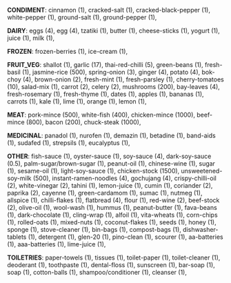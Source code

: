 
**CONDIMENT**:
cinnamon (1), 
cracked-salt (1), 
cracked-black-pepper (1), 
white-pepper (1), 
ground-salt (1), 
ground-pepper (1), 

**DAIRY**:
eggs (4), 
egg (4), 
tzatiki (1), 
butter (1), 
cheese-sticks (1), 
yogurt (1), 
juice (1), 
milk (1), 

**FROZEN**:
frozen-berries (1), 
ice-cream (1), 

**FRUIT_VEG**:
shallot (1), 
garlic (17), 
thai-red-chilli (5), 
green-beans (1), 
fresh-basil (1), 
jasmine-rice (500), 
spring-onion (3), 
ginger (4), 
potato (4), 
bok-choy (4), 
brown-onion (2), 
fresh-mint (1), 
fresh-parsley (1), 
cherry-tomatoes (10), 
salad-mix (1), 
carrot (2), 
celery (2), 
mushrooms (200), 
bay-leaves (4), 
fresh-rosemary (1), 
fresh-thyme (1), 
dates (1), 
apples (1), 
bananas (1), 
carrots (1), 
kale (1), 
lime (1), 
orange (1), 
lemon (1), 

**MEAT**:
pork-mince (500), 
white-fish (400), 
chicken-mince (1000), 
beef-mince (800), 
bacon (200), 
chuck-steak (1000), 

**MEDICINAL**:
panadol (1), 
nurofen (1), 
demazin (1), 
betadine (1), 
band-aids (1), 
sudafed (1), 
strepsils (1), 
eucalyptus (1), 

**OTHER**:
fish-sauce (1), 
oyster-sauce (1), 
soy-sauce (4), 
dark-soy-sauce (0.5), 
palm-sugar/brown-sugar (1), 
peanut-oil (1), 
chinese-wine (1), 
sugar (1), 
sesame-oil (1), 
light-soy-sauce (1), 
chicken-stock (1500), 
unsweetened-soy-milk (500), 
instant-ramen-noodles (4), 
gochujang (4), 
crispy-chilli-oil (2), 
white-vinegar (2), 
tahini (1), 
lemon-juice (1), 
cumin (1), 
coriander (2), 
paprika (2), 
cayenne (1), 
green-cardamom (1), 
sumac (1), 
nutmeg (1), 
allspice (1), 
chilli-flakes (1), 
flatbread (4), 
flour (1), 
red-wine (2), 
beef-stock (2), 
olive-oil (1), 
wool-wash (1), 
hummus (1), 
peanut-butter (1), 
fava-beans (1), 
dark-chocolate (1), 
cling-wrap (1), 
alfoil (1), 
vita-wheats (1), 
corn-chips (1), 
rolled-oats (1), 
mixed-nuts (1), 
coconut-flakes (1), 
seeds (1), 
honey (1), 
sponge (1), 
stove-cleaner (1), 
bin-bags (1), 
compost-bags (1), 
dishwasher-tablets (1), 
detergent (1), 
glen-20 (1), 
pino-clean (1), 
scourer (1), 
aa-batteries (1), 
aaa-batteries (1), 
lime-juice (1), 

**TOILETRIES**:
paper-towels (1), 
tissues (1), 
toilet-paper (1), 
toilet-cleaner (1), 
deoderant (1), 
toothpaste (1), 
dental-floss (1), 
sunscreen (1), 
bar-soap (1), 
soap (1), 
cotton-balls (1), 
shampoo/conditioner (1), 
cleanser (1), 
